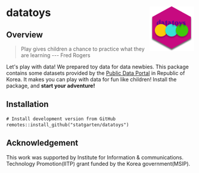 # datatoys <img src="man/figures/logo-datatoys.png" align="right" width="120" />

## Overview

> Play gives children a chance to practice what they are learning 
> --- Fred Rogers

Let's play with data! We prepared toy data for data newbies. This package contains some datasets provided by the [Public Data Portal](https://data.go.kr) in Republic of Korea. It makes you can play with data for fun like children! Install the package, and **start your adventure!**

## Installation

```
# Install development version from GitHub
remotes::install_github("statgarten/datatoys")
```

## Acknowledgement
This work was supported by Institute for Information & communications. Technology Promotion(IITP) grant funded by the Korea government(MSIP).
